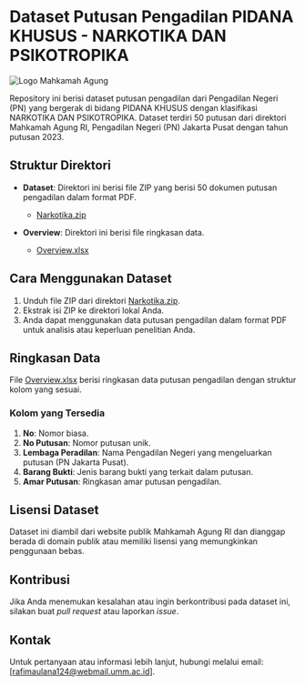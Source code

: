 # Dataset Putusan Pengadilan PIDANA KHUSUS - NARKOTIKA DAN PSIKOTROPIKA

![Logo Mahkamah Agung](https://putusan3.mahkamahagung.go.id/public/frontend/images/logo.png)

Repository ini berisi dataset putusan pengadilan dari Pengadilan Negeri (PN) yang bergerak di bidang PIDANA KHUSUS dengan klasifikasi NARKOTIKA DAN PSIKOTROPIKA. Dataset terdiri 50 putusan dari direktori Mahkamah Agung RI, Pengadilan Negeri (PN) Jakarta Pusat dengan tahun putusan 2023.

## Struktur Direktori

- **Dataset**: Direktori ini berisi file ZIP yang berisi 50 dokumen putusan pengadilan dalam format PDF.
  - [Narkotika.zip](Dataset/Narkotika.zip)

- **Overview**: Direktori ini berisi file ringkasan data.
  - [Overview.xlsx](Overview/Overview.xlsx)

## Cara Menggunakan Dataset

1. Unduh file ZIP dari direktori [Narkotika.zip](Dataset/Narkotika.zip).
2. Ekstrak isi ZIP ke direktori lokal Anda.
3. Anda dapat menggunakan data putusan pengadilan dalam format PDF untuk analisis atau keperluan penelitian Anda.

## Ringkasan Data

File [Overview.xlsx](Overview/Overview.xlsx) berisi ringkasan data putusan pengadilan dengan struktur kolom yang sesuai.

### Kolom yang Tersedia

1. **No**: Nomor biasa.
2. **No Putusan**: Nomor putusan unik.
3. **Lembaga Peradilan**: Nama Pengadilan Negeri yang mengeluarkan putusan (PN Jakarta Pusat).
4. **Barang Bukti**: Jenis barang bukti yang terkait dalam putusan.
5. **Amar Putusan**: Ringkasan amar putusan pengadilan.

## Lisensi Dataset

Dataset ini diambil dari website publik Mahkamah Agung RI dan dianggap berada di domain publik atau memiliki lisensi yang memungkinkan penggunaan bebas.

## Kontribusi

Jika Anda menemukan kesalahan atau ingin berkontribusi pada dataset ini, silakan buat *pull request* atau laporkan *issue*.

## Kontak

Untuk pertanyaan atau informasi lebih lanjut, hubungi melalui email: [rafimaulana124@webmail.umm.ac.id].

